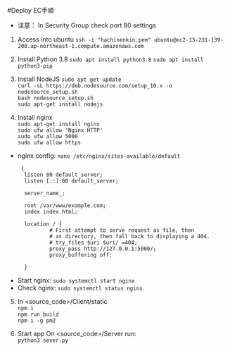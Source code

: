 #Deploy EC手順
- 注意：
In Security Group check port 80 settings


1. Access into ubuntu 
`ssh -i "hachinenkin.pem" ubuntu@ec2-13-231-139-208.ap-northeast-1.compute.amazonaws.com`


2. Install Python 3.8
`sudo apt install python3.8`
`sudo apt install python3-pip`

3. Install NodeJS
  `sudo apt get update`  
  `curl -sL https://deb.nodesource.com/setup_10.x -o nodesource_setup.sh`  
  `bash nodesource_setup.sh`  
  `sudo apt-get install nodejs`  

4. Install nginx  
`sudo apt-get install nginx`  
`sudo ufw allow 'Nginx HTTP'`  
`sudo ufw allow 5000`  
`sudo ufw allow https`

- nginx config:
`nano /etc/nginx/sites-available/default`

       {
        listen 80 default_server;
        listen [::]:80 default_server;

        server_name_;

        root /var/www/example.com;
        index index.html;

        location / {
                # First attempt to serve request as file, then
                # as directory, then fall back to displaying a 404.
                # try_files $uri $uri/ =404;
                proxy_pass http://127.0.0.1:5000/;
                proxy_buffering off;
                
        }

* Start nginx: 
`sudo systemctl start nginx`
* Check nginx:
`sudo systemctl status nginx`

5. In <source_code>/Client/static  
`npm i`  
`npm run build`  
`npm i -g pm2`

6. Start app
On <source_code>/Server run:  
`python3 sever.py`   